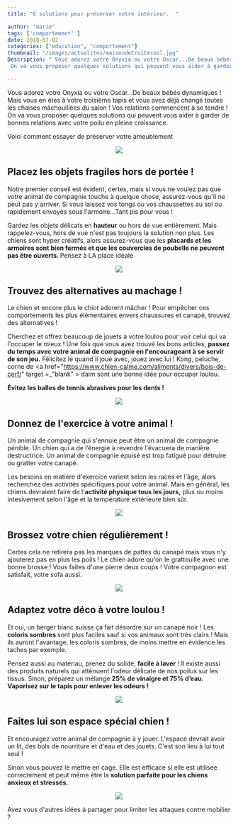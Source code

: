 ```yaml
---
title: "6 solutions pour préserver votre intérieur.  "

author: "marie"
tags: ['comportement' ]
date: 2018-07-02
categories: ["education", "comportement"]
thumbnail: "/images/actualites/maisondetruitecool.jpg"
Description: " Vous adorez votre Onyxia ou votre Oscar...De beaux bébés dynamiques ! Mais vous en êtes à votre troisième tapis et vous avez déjà changé toutes les chaises mâchouillées du salon ! Vos relations commencent à se tendre !
 On va vous proposer quelques solutions qui peuvent vous aider à garder de bonnes relations avec votre poilu en pleine croissance. "

---
```


Vous adorez votre Onyxia ou votre Oscar...De beaux bébés dynamiques ! Mais vous en êtes à votre troisième tapis et vous avez déjà changé toutes les chaises mâchouillées du salon ! Vos relations commencent à se tendre !
On va vous proposer quelques solutions qui peuvent vous aider à garder de bonnes relations avec votre poilu en pleine croissance.

Voici comment essayer de préserver votre ameublement

<p align="center"><img src="/images/actualites/maisonenvrac.jpg" class="img-responsive"></p>




## Placez  les objets fragiles hors de portée ! ##

Notre premier conseil est évident, certes, mais si vous ne voulez pas que votre animal de compagnie touche à quelque chose, assurez-vous qu'il ne peut pas y arriver. Si vous laissez vos tongs ou vos chaussettes au sol ou rapidement envoyés sous l'armoire...Tant pis pour vous !


Gardez les objets délicats en <b>hauteur</b> ou hors de vue entièrement. Mais rappelez-vous, hors de vue n'est pas toujours la solution non plus. Les chiens sont hyper créatifs, alors assurez-vous que les <b>placards et les armoires sont bien fermés et que les couvercles de poubelle ne peuvent pas être ouverts. </b>Pensez à LA place idéale


<p align="center"><img src="/images/actualites/cachenl'air.jpg" class="img-responsive"></p>





## Trouvez des alternatives au machage !

Le chien et encore plus le chiot adorent mâcher ! Pour empêcher ces comportements les plus élémentaires envers chaussures et canapé, trouvez des alternatives !

Cherchez et offrez beaucoup de jouets à votre loulou pour voir celui qui va l'occuper le mieux !  Une fois que vous avez trouvé les bons articles, <b>passez du temps avec votre animal de compagnie en l'encourageant à se servir de son jeu.</b> Félicitez le quand il joue avec, jouez avec lui !
Kong, peluche, corne de <a href="https://www.chien-calme.com/aliments/divers/bois-de-cerf/" target =_"blank" > daim </a> sont une bonne idée pour occuper loulou.


<b>Évitez les balles de tennis abrasives pour les dents ! </b>


<p align="center"><img src="/images/actualites/machage.jpg" class="img-responsive"></p>



## Donnez de l'exercice à votre animal !
Un animal de compagnie qui s'ennuie peut être un animal de compagnie pénible. Un chien qui a de l’énergie à revendre l'évacuera de manière destructrice. Un animal de compagnie épuisé est trop fatigué pour détruire ou gratter votre canapé.

Les besoins en matière d'exercice varient selon les races et l'âge, alors recherchez des activités spécifiques pour votre animal.  Mais en général, les chiens devraient faire de l'<b>activité physique tous les jours,</b> plus ou moins intesivement selon l'âge et la température extérieure bien sûr.


<p align="center"><img src="/images/actualites/jeuchien.jpg" class="img-responsive"></p>



## Brossez votre chien régulièrement !

Certes cela ne retirera pas les marques de pattes du canapé mais vous n'y ajouterez pas en plus les poils ! Le chien adore qu'on le grattouille avec une bonne brosse !  Vous faites d'une pierre deux coups ! Votre compagnon est satisfait, votre sofa aussi.




<p align="center"><img src="/images/actualites/coiffagechien.jpg" class="img-responsive"></p>


## Adaptez votre déco à votre loulou !


Et oui, un berger blanc suisse ça fait désordre sur un canapé noir ! Les <b>coloris sombres </b> sont plus faciles sauf si vos animaux sont très clairs ! Mais ils auront l'avantage, les coloris sombres, de moins mettre en évidence les taches par exemple.

Pensez aussi au matériau, prenez du solide, <b>facile à laver</b> ! Il existe aussi des produits naturels qui atténuent l'odeur délicate de nos poilus sur les tissus. Sinon, préparez un mélange <b>25% de vinaigre et 75% d’eau. Vaporisez sur le tapis pour enlever les odeurs ! </b>

<p align="center"><img src="/images/actualites/corrine-dog-sofa-with-cushion.jpg" class="img-responsive"></p>





<h2> Faites lui son espace spécial chien ! </h2>

Et encouragez votre animal de compagnie à y jouer. L'espace devrait avoir un lit, des bols de nourriture et d'eau et des jouets. C'est son lieu à lui tout seul !

Sinon vous pouvez le mettre en cage. Elle est efficace si elle est utilisée correctement et peut même être la <b>solution parfaite pour les chiens anxieux et stressés.</b>


<p align="center"><img src="/images/actualites/pet-room.jpg" class="img-responsive"></p>

Avez vous d'autres idées à partager pour limiter les attaques contre mobilier ?